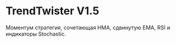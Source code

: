 # TrendTwister V1.5

Моментум стратегия, сочетающая HMA, сдвинутую EMA, RSI и индикаторы Stochastic.
